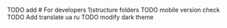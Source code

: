 TODO add # For developers 1)structure folders
TODO mobile version check
TODO Add translate ua ru
TODO modify dark theme
